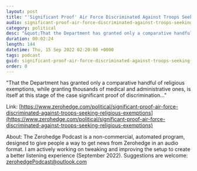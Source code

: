 ```yaml
---
layout: post
title: "'Significant Proof' Air Force Discriminated Against Troops Seeking Religious Exemptions To Vaccine Mandate: Court"
audio: significant-proof-air-force-discriminated-against-troops-seeking-religious-exemptions-0
category: political
desc: "&quot;That the Department has granted only a comparative handful of religious exemptions, while granting thousands of medical and administrative ones, is itself at this stage of the case significant proof of discrimination...&quot;"
duration: 00:02:24
length: 144
datetime: Thu, 15 Sep 2022 02:20:00 +0000
tags: podcast
guid: significant-proof-air-force-discriminated-against-troops-seeking-religious-exemptions-0
order: 0
---
```

&quot;That the Department has granted only a comparative handful of religious exemptions, while granting thousands of medical and administrative ones, is itself at this stage of the case significant proof of discrimination...&quot;

Link: [https://www.zerohedge.com/political/significant-proof-air-force-discriminated-against-troops-seeking-religious-exemptions](https://www.zerohedge.com/political/significant-proof-air-force-discriminated-against-troops-seeking-religious-exemptions)

About: The Zerohedge Podcast is a non-commercial, automated program, designed to give people a way to get news from Zerohedge in an audio format.  I am actively working on tweaking and improving the setup to create a better listening experience (September 2022).  Suggestions are welcome: [zerohedgePodcast@outlook.com](mailto:zerohedgePodcast@outlook.com)